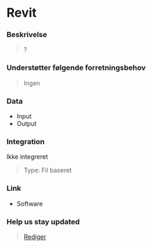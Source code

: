 # Revit

### Beskrivelse

> ?

### Understøtter følgende forretningsbehov

> Ingen

### Data

- Input
- Output

### Integration

Ikke integreret

> Type: Fil baseret

### Link

- Software

### Help us stay updated

> [Rediger](https://github.com/FMDatahub/Portal/blob/main/docs/Systemer/Revit/index.md)
